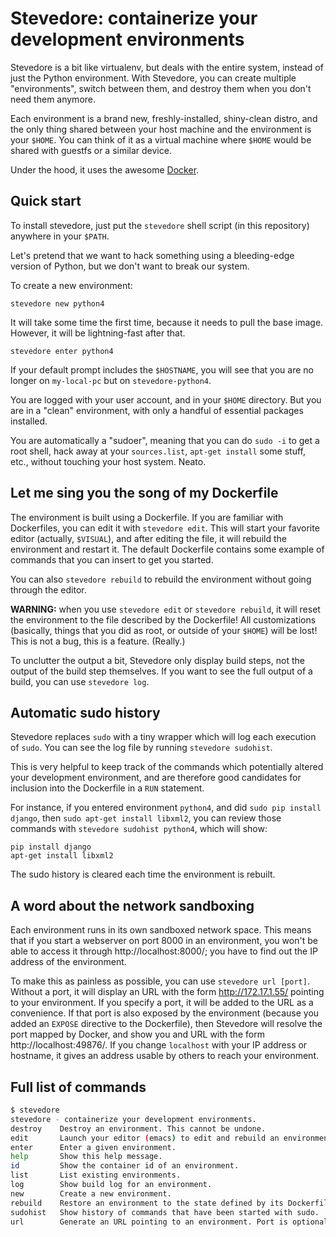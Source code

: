 # Stevedore: containerize your development environments

Stevedore is a bit like virtualenv, but deals with the entire system,
instead of just the Python environment. With Stevedore, you can create
multiple "environments", switch between them, and destroy them when you
don't need them anymore.

Each environment is a brand new, freshly-installed, shiny-clean distro,
and the only thing shared between your host machine and the environment
is your `$HOME`. You can think of it as a virtual machine where `$HOME`
would be shared with guestfs or a similar device.

Under the hood, it uses the awesome [Docker](http://docker.io/).


## Quick start

To install stevedore, just put the `stevedore` shell script (in this
repository) anywhere in your `$PATH`.

Let's pretend that we want to hack something using a bleeding-edge
version of Python, but we don't want to break our system.

To create a new environment:

    stevedore new python4

It will take some time the first time, because it needs to pull the
base image. However, it will be lightning-fast after that.

    stevedore enter python4

If your default prompt includes the `$HOSTNAME`, you will see that
you are no longer on `my-local-pc` but on `stevedore-python4`.

You are logged with your user account, and in your `$HOME` directory.
But you are in a "clean" environment, with only a handful of essential
packages installed.

You are automatically a "sudoer", meaning that you can do `sudo -i`
to get a root shell, hack away at your `sources.list`, `apt-get install`
some stuff, etc., without touching your host system. Neato.


## Let me sing you the song of my Dockerfile

The environment is built using a Dockerfile. If you are familiar with
Dockerfiles, you can edit it with `stevedore edit`. This will start your
favorite editor (actually, `$VISUAL`), and after editing the file, it
will rebuild the environment and restart it. The default Dockerfile
contains some example of commands that you can insert to get you started.

You can also `stevedore rebuild` to rebuild the environment without
going through the editor.

**WARNING:** when you use `stevedore edit` or `stevedore rebuild`,
it will reset the environment to the file described by the Dockerfile!
All customizations (basically, things that you did as root, or outside
of your `$HOME`) will be lost! This is not a bug, this is a feature.
(Really.)

To unclutter the output a bit, Stevedore only display build steps,
not the output of the build step themselves. If you want to see the
full output of a build, you can use `stevedore log`.


## Automatic sudo history

Stevedore replaces `sudo` with a tiny wrapper which will log each execution
of `sudo`. You can see the log file by running `stevedore sudohist`.

This is very helpful to keep track of the commands which potentially
altered your development environment, and are therefore good candidates
for inclusion into the Dockerfile in a `RUN` statement.

For instance, if you entered environment `python4`, and did `sudo pip
install django`, then `sudo apt-get install libxml2`, you can review
those commands with `stevedore sudohist python4`, which will show:

```
pip install django
apt-get install libxml2
```

The sudo history is cleared each time the environment is rebuilt.


## A word about the network sandboxing

Each environment runs in its own sandboxed network space. This means
that if you start a webserver on port 8000 in an environment, you
won't be able to access it through http://localhost:8000/; you have
to find out the IP address of the environment.

To make this as painless as possible, you can use `stevedore url [port]`.
Without a port, it will display an URL with the form http://172.17.1.55/
pointing to your environment. If you specify a port, it will be added
to the URL as a convenience. If that port is also exposed by the
environment (because you added an `EXPOSE` directive to the Dockerfile),
then Stevedore will resolve the port mapped by Docker, and show you
and URL with the form http://localhost:49876/. If you change `localhost`
with your IP address or hostname, it gives an address usable by others
to reach your environment.


## Full list of commands

```bash
$ stevedore
stevedore - containerize your development environments.
destroy    Destroy an environment. This cannot be undone.
edit       Launch your editor (emacs) to edit and rebuild an environment.
enter      Enter a given environment.
help       Show this help message.
id         Show the container id of an environment.
list       List existing environments.
log        Show build log for an environment.
new        Create a new environment.
rebuild    Restore an environment to the state defined by its Dockerfile.
sudohist   Show history of commands that have been started with sudo.
url        Generate an URL pointing to an environment. Port is optional.
```